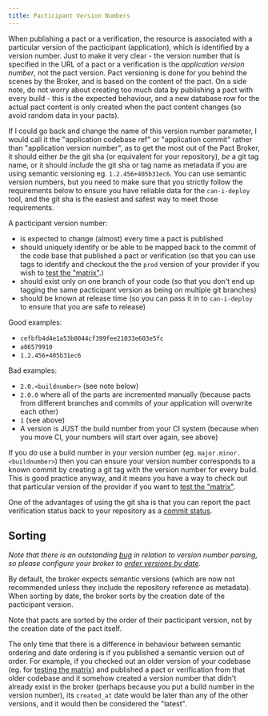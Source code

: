```yaml
---
title: Pacticipant Version Numbers
---
```


When publishing a pact or a verification, the resource is associated with a particular version of the pacticipant \(application\), which is identified by a version number. Just to make it very clear - the version number that is specified in the URL of a pact or a verification is the _application version number_, not the pact version. Pact versioning is done for you behind the scenes by the Broker, and is based on the content of the pact. On a side note, do not worry about creating too much data by publishing a pact with every build - this is the expected behaviour, and a new database row for the actual pact content is only created when the pact content changes \(so avoid random data in your pacts\).

If I could go back and change the name of this version number parameter, I would call it the "application codebase ref" or "application commit" rather than "application version number", as to get the most out of the Pact Broker, it should either _be_ the git sha \(or equivalent for your repository\), _be_ a git tag name, or it should _include_ the git sha or tag name as metadata if you are using semantic versioning eg. `1.2.456+405b31ec6`. You can use semantic version numbers, but you need to make sure that you strictly follow the requirements below to ensure you have reliable data for the `can-i-deploy` tool, and the git sha is the easiest and safest way to meet those requirements.

A pacticipant version number:

* is expected to change \(almost\) every time a pact is published
* should uniquely identify or be able to be mapped back to the commit of the code base that published a pact or verification \(so that you can use tags to identify and checkout the the `prod` version of your provider if you wish to [test the "matrix"](http://rea.tech/enter-the-pact-matrix-or-how-to-decouple-the-release-cycles-of-your-microservices/).\)
* should exist only on one branch of your code \(so that you don't end up tagging the same pacticipant version as being on multiple git branches\)
* should be known at release time \(so you can pass it in to `can-i-deploy` to ensure that you are safe to release\)

Good examples:

* `cefbfb4d4e1a53b8044cf399fee21033e603e5fc`
* `a86579910`
* `1.2.456+405b31ec6`

Bad examples:

* `2.0.<buildnumber>` \(see note below\)
* `2.0.0` where all of the parts are incremented manually \(because pacts from different branches and commits of your application will overwrite each other\)
* `1` \(see above\)
* A version is JUST the build number from your CI system \(because when you move CI, your numbers will start over again, see above\)

If you _do_ use a build number in your version number \(eg. `major.minor.<buildnumber>`\) then you can ensure your version number corresponds to a known commit by creating a git tag with the version number for every build. This is good practice anyway, and it means you have a way to check out that particular version of the provider if you want to [test the "matrix"](http://rea.tech/enter-the-pact-matrix-or-how-to-decouple-the-release-cycles-of-your-microservices/).

One of the advantages of using the git sha is that you can report the pact verification status back to your repository as a [commit status](advanced_topics/webhooks/template_lib.md#github---publish-commit-status).

## Sorting

_Note that there is an outstanding_ [_bug_](https://github.com/pact-foundation/pact_broker/issues/175) _in relation to version number parsing, so please configure your broker to_ [_order versions by date_](configuration.md#ordering-versions-by-date)_._

By default, the broker expects semantic versions \(which are now not recommended unless they include the repository reference as metadata\). When sorting by date, the broker sorts by the creation date of the pacticipant version.

Note that pacts are sorted by the order of their pacticipant version, not by the creation date of the pact itself.

The only time that there is a difference in behaviour between semantic ordering and date ordering is if you published a semantic version out of order. For example, if you checked out an older version of your codebase \(eg. for [testing the matrix](http://rea.tech/enter-the-pact-matrix-or-how-to-decouple-the-release-cycles-of-your-microservices/)\) and published a pact or verification from that older codebase and it somehow created a version number that didn't already exist in the broker \(perhaps because you put a build number in the version number\), its `created_at` date would be later than any of the other versions, and it would then be considered the "latest".

